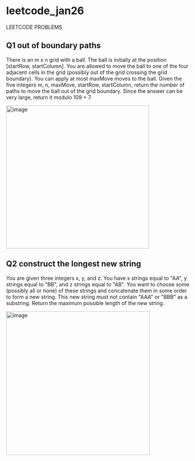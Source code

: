 # leetcode_jan26
LEETCODE PROBLEMS
## Q1 out of boundary paths
There is an m x n grid with a ball. The ball is initially at the position [startRow, startColumn]. You are allowed to move the ball to one of the four adjacent cells in the grid (possibly out of the grid crossing the grid boundary). You can apply at most maxMove moves to the ball.
Given the five integers m, n, maxMove, startRow, startColumn, return the number of paths to move the ball out of the grid boundary. Since the answer can be very large, return it modulo 109 + 7.

<img width="389" alt="image" src="https://github.com/Poorvaahuja/leetcode_jan26/assets/122693422/f1ca9da2-8d98-40cb-adc2-2ccc1df6d41e">

## Q2 construct the longest new string
You are given three integers x, y, and z.
You have x strings equal to "AA", y strings equal to "BB", and z strings equal to "AB". You want to choose some (possibly all or none) of these strings and concatenate them in some order to form a new string. This new string must not contain "AAA" or "BBB" as a substring.
Return the maximum possible length of the new string.

<img width="391" alt="image" src="https://github.com/Poorvaahuja/leetcode_jan26/assets/122693422/bc334856-8d33-4d5c-87d1-8cd383fc3351">
